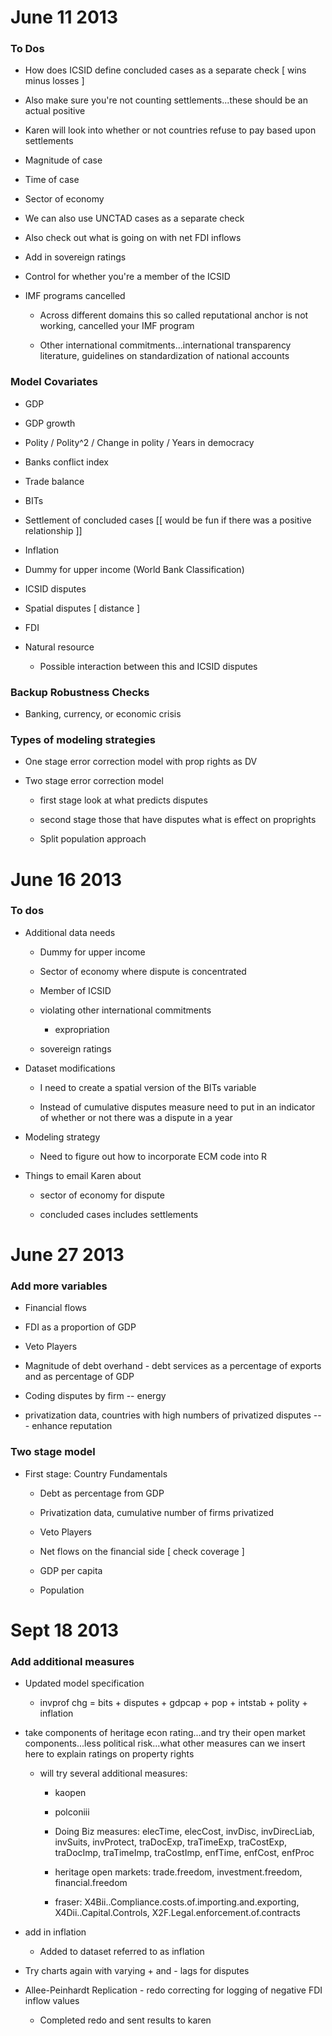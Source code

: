 June 11 2013
===============

### To Dos

* How does ICSID define concluded cases as a separate check [ wins minus losses ]

* Also make sure you're not counting settlements...these should be an actual positive 

* Karen will look into whether or not countries refuse to pay based upon settlements

* Magnitude of case

* Time of case

* Sector of economy

* We can also use UNCTAD cases as a separate check

* Also check out what is going on with net FDI inflows

* Add in sovereign ratings

* Control for whether you're a member of the ICSID

* IMF programs cancelled

	* Across different domains this so called reputational anchor is not working, cancelled your IMF program

	* Other international commitments...international transparency literature, guidelines on standardization of national accounts

### Model Covariates

* GDP

* GDP growth

* Polity / Polity^2 / Change in polity / Years in democracy

* Banks conflict index

* Trade balance

* BITs

* Settlement of concluded cases [[ would be fun if there was a positive relationship ]]

* Inflation

* Dummy for upper income (World Bank Classification)

* ICSID disputes

* Spatial disputes [ distance ]

* FDI

* Natural resource

	* Possible interaction between this and ICSID disputes

### Backup Robustness Checks

* Banking, currency, or economic crisis

### Types of modeling strategies

* One stage error correction model with prop rights as DV

* Two stage error correction model

	* first stage look at what predicts disputes

	* second stage those that have disputes what is effect on proprights

	* Split population approach

June 16 2013
===============

### To dos

* Additional data needs

	* Dummy for upper income

	* Sector of economy where dispute is concentrated

	* Member of ICSID

	* violating other international commitments

		* expropriation

	* sovereign ratings

* Dataset modifications

	* I need to create a spatial version of the BITs variable

	* Instead of cumulative disputes measure need to put in an indicator of whether or not there was a dispute in a year

* Modeling strategy

	* Need to figure out how to incorporate ECM code into R

* Things to email Karen about

	* sector of economy for dispute

	* concluded cases includes settlements

June 27 2013
===============

### Add more variables

* Financial flows

* FDI as a proportion of GDP

* Veto Players

* Magnitude of debt overhand - debt services as a percentage of exports and as percentage of GDP

* Coding disputes by firm -- energy

* privatization data, countries with high numbers of privatized disputes --- enhance reputation

### Two stage model

* First stage: Country Fundamentals

	* Debt as percentage from GDP

	* Privatization data, cumulative number of firms privatized

	* Veto Players

	* Net flows on the financial side [ check coverage ]

	* GDP per capita

	* Population

Sept 18 2013
===============

### Add additional measures

* Updated model specification

	* invprof chg = bits + disputes + gdpcap + pop + intstab + polity + inflation

* take components of heritage econ rating...and try their open market components...less political risk...what other measures can we insert here to explain ratings on property rights

	* will try several additional measures:

		* kaopen

		* polconiii

		* Doing Biz measures: elecTime, elecCost, invDisc, invDirecLiab, invSuits, invProtect, traDocExp, traTimeExp, traCostExp, traDocImp, traTimeImp, traCostImp, enfTime, enfCost, enfProc

		* heritage open markets: trade.freedom, investment.freedom, financial.freedom

		* fraser: X4Bii..Compliance.costs.of.importing.and.exporting, X4Dii..Capital.Controls, X2F.Legal.enforcement.of.contracts

* add in inflation 

	* Added to dataset referred to as inflation

* Try charts again with varying + and - lags for disputes

* Allee-Peinhardt Replication - redo correcting for logging of negative FDI inflow values

	* Completed redo and sent results to karen
